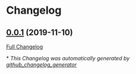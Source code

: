 # Changelog

## [0.0.1](https://github.com/eggplants/genkaio/tree/0.0.1) (2019-11-10)

[Full Changelog](https://github.com/eggplants/genkaio/compare/01a2ae6d273f86be1e79bb9a6a5198d9dbda1b73...0.0.1)



\* *This Changelog was automatically generated by [github_changelog_generator](https://github.com/github-changelog-generator/github-changelog-generator)*

